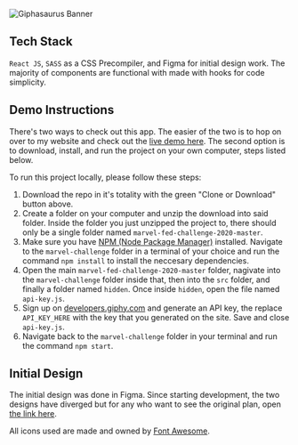 ![Giphasaurus Banner](http://jvaughn.org/giphysaurus/static/media/md_banner.png)

## Tech Stack
`React JS`, `SASS` as a CSS Precompiler, and Figma for initial design work. The majority of components are functional with made with hooks for code simplicity. 

## Demo Instructions
There's two ways to check out this app. The easier of the two is to hop on over to my website and check out the [live demo here](http://jvaughn.org/giphysaurus/). The second option is to download, install, and run the project on your own computer, steps listed below.

To run this project locally, please follow these steps:
1. Download the repo in it's totality with the green "Clone or Download" button above.
2. Create a folder on your computer and unzip the download into said folder. Inside the folder you just unzipped the project to, there should only be a single folder named `marvel-fed-challenge-2020-master`.
4. Make sure you have [NPM (Node Package Manager)](https://www.npmjs.com/) installed. Navigate to the `marvel-challenge` folder in a terminal of your choice and run the command `npm install` to install the neccesary dependencies. 
5. Open the main `marvel-fed-challenge-2020-master` folder, nagivate into the `marvel-challenge` folder inside that, then into the `src` folder, and finally a folder named `hidden`. Once inside `hidden`, open the file named `api-key.js`.
6. Sign up on [developers.giphy.com](https://developers.giphy.com/) and generate an API key, the replace `API_KEY_HERE` with the key that you generated on the site. Save and close `api-key.js`.
7. Navigate back to the `marvel-challenge` folder in your terminal and run the command `npm start`.



## Initial Design
The initial design was done in Figma. Since starting development, the two designs have diverged but for any who want to see the original plan, open [the link here](https://www.figma.com/file/e2e4DHAFIPeIdRdD2yXnjV/Marvel-FED-Challenge?node-id=0%3A1).

All icons used are made and owned by [Font Awesome](https://fontawesome.com/ "Font Awesome Homepage").
